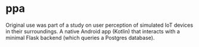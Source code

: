 # ppa
Original use was part of a study on user perception of simulated IoT devices in their surroundings.
A native Android app (Kotlin) that interacts with a minimal Flask backend (which queries a Postgres database).
